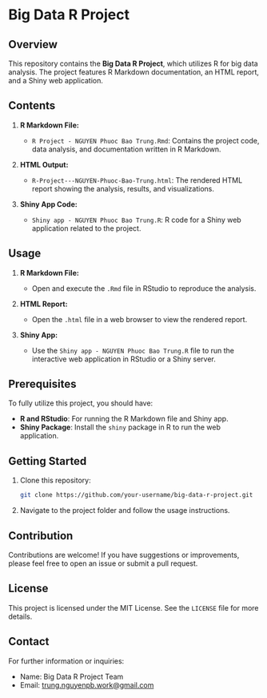 # Big Data R Project

## Overview
This repository contains the **Big Data R Project**, which utilizes R for big data analysis. The project features R Markdown documentation, an HTML report, and a Shiny web application.

## Contents

1. **R Markdown File:**
   - `R Project - NGUYEN Phuoc Bao Trung.Rmd`: Contains the project code, data analysis, and documentation written in R Markdown.

2. **HTML Output:**
   - `R-Project---NGUYEN-Phuoc-Bao-Trung.html`: The rendered HTML report showing the analysis, results, and visualizations.

3. **Shiny App Code:**
   - `Shiny app - NGUYEN Phuoc Bao Trung.R`: R code for a Shiny web application related to the project.

## Usage

1. **R Markdown File:**
   - Open and execute the `.Rmd` file in RStudio to reproduce the analysis.

2. **HTML Report:**
   - Open the `.html` file in a web browser to view the rendered report.

3. **Shiny App:**
   - Use the `Shiny app - NGUYEN Phuoc Bao Trung.R` file to run the interactive web application in RStudio or a Shiny server.

## Prerequisites

To fully utilize this project, you should have:

- **R and RStudio**: For running the R Markdown file and Shiny app.
- **Shiny Package**: Install the `shiny` package in R to run the web application.

## Getting Started

1. Clone this repository:
   ```bash
   git clone https://github.com/your-username/big-data-r-project.git
   ```
2. Navigate to the project folder and follow the usage instructions.

## Contribution
Contributions are welcome! If you have suggestions or improvements, please feel free to open an issue or submit a pull request.

## License
This project is licensed under the MIT License. See the `LICENSE` file for more details.

## Contact
For further information or inquiries:
- Name: Big Data R Project Team
- Email: trung.nguyenpb.work@gmail.com

